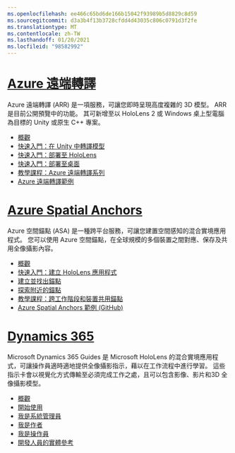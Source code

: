 ```yaml
---
ms.openlocfilehash: ee466c65bd6de166b15042f93989b5d8829c8d59
ms.sourcegitcommit: d3a3b4f13b3728cfdd4d43035c806c0791d3f2fe
ms.translationtype: MT
ms.contentlocale: zh-TW
ms.lasthandoff: 01/20/2021
ms.locfileid: "98582992"
---
```

# <a name="azure-remote-rendering"></a>[Azure 遠端轉譯](#tab/arr)

Azure 遠端轉譯 (ARR) 是一項服務，可讓您即時呈現高度複雜的 3D 模型。 ARR 是目前公開預覽中的功能。 其可新增至以 HoloLens 2 或 Windows 桌上型電腦為目標的 Unity 或原生 C++ 專案。

* [概觀](/azure/remote-rendering/overview/about) 
* [快速入門：在 Unity 中轉譯模型](/azure/remote-rendering/quickstarts/render-model) 
* [快速入門：部署至 HoloLens](/azure/remote-rendering/quickstarts/deploy-to-hololens) 
* [快速入門：部署至桌面](/azure/remote-rendering/quickstarts/deploy-to-desktop) 
* [教學課程：Azure 遠端轉譯系列](/azure/remote-rendering/tutorials/unity/tutorial-landing) 
* [Azure 遠端轉譯範例](/azure/remote-rendering/samples/showcase-app)

# <a name="azure-spatial-anchors"></a>[Azure Spatial Anchors](#tab/asa)

Azure 空間錨點 (ASA) 是一種跨平台服務，可讓您建置空間感知的混合實境應用程式。 您可以使用 Azure 空間錨點，在全球規模的多個裝置之間對應、保存及共用全像攝影內容。

* [概觀](/azure/spatial-anchors/overview) 
* [快速入門：建立 HoloLens 應用程式](/azure/spatial-anchors/quickstarts/get-started-unity-hololens) 
* [建立並找出錨點](/azure/spatial-anchors/how-tos/create-locate-anchors-unity) 
* [探索附近的錨點](/azure/spatial-anchors/how-tos/set-up-coarse-reloc-unity)
* [教學課程：跨工作階段和裝置共用錨點](/azure/spatial-anchors/tutorials/tutorial-share-anchors-across-devices?tabs=VS%2cAndroid)  
* [Azure Spatial Anchors 範例 (GitHub)](https://github.com/Azure/azure-spatial-anchors-samples) 

# <a name="dynamics-365"></a>[Dynamics 365](#tab/D365)

Microsoft Dynamics 365 Guides 是 Microsoft HoloLens 的混合實境應用程式，可讓操作員適時適地提供全像攝影指示，藉以在工作流程中進行學習。 這些指示卡會以視覺化方式傳輸至必須完成工作之處，且可以包含影像、影片和3D 全像攝影模型。

* [概觀](/dynamics365/mixed-reality/guides/) 
* [開始使用](/dynamics365/mixed-reality/guides/get-started) 
* [我是系統管理員](/dynamics365/mixed-reality/guides/setup)
* [我是作者](/dynamics365/mixed-reality/guides/authoring-overview) 
* [我是操作員](/dynamics365/mixed-reality/guides/operator-overview) 
* [開發人員的實體參考](/dynamics365/mixed-reality/guides/developer-entity-reference)